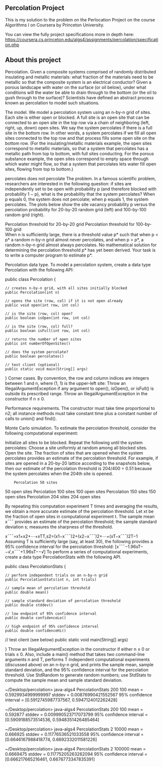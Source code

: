 Percolation Project
--------------

This is my solution to the problem on the Perlocation Project on the course Algorithms I on Coursera by Princeton University.

You can view the fully project specifications more in depth here: https://coursera.cs.princeton.edu/algs4/assignments/percolation/specification.php


About this project
--------------

Percolation. Given a composite systems comprised of randomly distributed insulating and metallic materials: what fraction of the materials need to be metallic so that the composite system is an electrical conductor? Given a porous landscape with water on the surface (or oil below), under what conditions will the water be able to drain through to the bottom (or the oil to gush through to the surface)? Scientists have defined an abstract process known as percolation to model such situations.

The model. We model a percolation system using an n-by-n grid of sites. Each site is either open or blocked. A full site is an open site that can be connected to an open site in the top row via a chain of neighboring (left, right, up, down) open sites. We say the system percolates if there is a full site in the bottom row. In other words, a system percolates if we fill all open sites connected to the top row and that process fills some open site on the bottom row. (For the insulating/metallic materials example, the open sites correspond to metallic materials, so that a system that percolates has a metallic path from top to bottom, with full sites conducting. For the porous substance example, the open sites correspond to empty space through which water might flow, so that a system that percolates lets water fill open sites, flowing from top to bottom.)

percolates           does not percolate
The problem. In a famous scientific problem, researchers are interested in the following question: if sites are independently set to be open with probability p (and therefore blocked with probability 1 − p), what is the probability that the system percolates? When p equals 0, the system does not percolate; when p equals 1, the system percolates. The plots below show the site vacancy probability p versus the percolation probability for 20-by-20 random grid (left) and 100-by-100 random grid (right).

Percolation threshold for 20-by-20 grid                Percolation threshold for 100-by-100 grid          
When n is sufficiently large, there is a threshold value p* such that when p < p* a random n-by-n grid almost never percolates, and when p > p*, a random n-by-n grid almost always percolates. No mathematical solution for determining the percolation threshold p* has yet been derived. Your task is to write a computer program to estimate p*.

Percolation data type. To model a percolation system, create a data type Percolation with the following API:

public class Percolation {

    // creates n-by-n grid, with all sites initially blocked
    public Percolation(int n)

    // opens the site (row, col) if it is not open already
    public void open(int row, int col)

    // is the site (row, col) open?
    public boolean isOpen(int row, int col)

    // is the site (row, col) full?
    public boolean isFull(int row, int col)

    // returns the number of open sites
    public int numberOfOpenSites()

    // does the system percolate?
    public boolean percolates()

    // test client (optional)
    public static void main(String[] args)
}
Corner cases.  By convention, the row and column indices are integers between 1 and n, where (1, 1) is the upper-left site: Throw an IllegalArgumentException if any argument to open(), isOpen(), or isFull() is outside its prescribed range. Throw an IllegalArgumentException in the constructor if n ≤ 0.

Performance requirements.  The constructor must take time proportional to n2; all instance methods must take constant time plus a constant number of calls to union() and find().

Monte Carlo simulation. To estimate the percolation threshold, consider the following computational experiment:

Initialize all sites to be blocked.
Repeat the following until the system percolates:
Choose a site uniformly at random among all blocked sites.
Open the site.
The fraction of sites that are opened when the system percolates provides an estimate of the percolation threshold.
For example, if sites are opened in a 20-by-20 lattice according to the snapshots below, then our estimate of the percolation threshold is 204/400 = 0.51 because the system percolates when the 204th site is opened.

     	Percolation 50 sites
50 open sites
Percolation 100 sites
100 open sites
Percolation 150 sites
150 open sites
Percolation 204 sites
204 open sites

By repeating this computation experiment T times and averaging the results, we obtain a more accurate estimate of the percolation threshold. Let xt be the fraction of open sites in computational experiment t. The sample mean x¯¯¯
 provides an estimate of the percolation threshold; the sample standard deviation s; measures the sharpness of the threshold.

x¯¯¯=x1+x2+⋯+xTT,s2=(x1−x¯¯¯)2+(x2−x¯¯¯)2+⋯+(xT−x¯¯¯)2T−1
Assuming T is sufficiently large (say, at least 30), the following provides a 95% confidence interval for the percolation threshold:
[x¯¯¯−1.96sT−−√,x¯¯¯+1.96sT−−√]
To perform a series of computational experiments, create a data type PercolationStats with the following API.

public class PercolationStats {

    // perform independent trials on an n-by-n grid
    public PercolationStats(int n, int trials)

    // sample mean of percolation threshold
    public double mean()

    // sample standard deviation of percolation threshold
    public double stddev()

    // low endpoint of 95% confidence interval
    public double confidenceLo()

    // high endpoint of 95% confidence interval
    public double confidenceHi()

   // test client (see below)
   public static void main(String[] args)

}
Throw an IllegalArgumentException in the constructor if either n ≤ 0 or trials ≤ 0.
Also, include a main() method that takes two command-line arguments n and T, performs T independent computational experiments (discussed above) on an n-by-n grid, and prints the sample mean, sample standard deviation, and the 95% confidence interval for the percolation threshold. Use StdRandom to generate random numbers; use StdStats to compute the sample mean and sample standard deviation.

~/Desktop/percolation> java-algs4 PercolationStats 200 100
mean                    = 0.5929934999999997
stddev                  = 0.00876990421552567
95% confidence interval = [0.5912745987737567, 0.5947124012262428]

~/Desktop/percolation> java-algs4 PercolationStats 200 100
mean                    = 0.592877
stddev                  = 0.009990523717073799
95% confidence interval = [0.5909188573514536, 0.5948351426485464]

~/Desktop/percolation> java-algs4 PercolationStats 2 10000
mean                    = 0.666925
stddev                  = 0.11776536521033558
95% confidence interval = [0.6646167988418774, 0.6692332011581226]

~/Desktop/percolation> java-algs4 PercolationStats 2 100000
mean                    = 0.6669475
stddev                  = 0.11775205263262094
95% confidence interval = [0.666217665216461, 0.6676773347835391]
